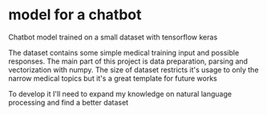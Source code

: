 # model for a chatbot
Chatbot model trained on a small dataset with tensorflow keras

The dataset contains some simple medical training input and possible responses. The main part of this project is data preparation, parsing and vectorization with numpy. The size of dataset restricts it's usage to only the narrow medical topics but it's a great template for future works
 
To develop it I'll need to expand my knowledge on natural language processing and find a better dataset